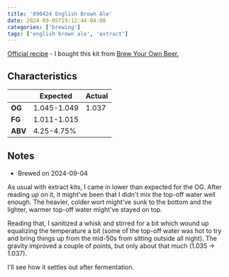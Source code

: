 ```yaml
---
title: '090424 English Brown Ale'
date: 2024-09-05T19:12:44-04:00
categories: ['brewing']
tags: ['english brown ale', 'extract']
---
```


[Official recipe](https://www.brewersbestkits.com/assets/PDF/5gallonRecipes/1016_EnglishBrownAle_Recipe.pdf) - I bought this kit from [Brew Your Own Beer.](https://brewyourownbeerhavertown.com/)

## Characteristics
| | Expected | Actual |
|---|---|---|
|**OG**|1.045-1.049|1.037|
|**FG**|1.011-1.015||
|**ABV**|4.25-4.75%||

## Notes
- Brewed on 2024-09-04

As usual with extract kits, I came in lower than expected for the OG. After reading up on it, it might've been that I didn't mix the top-off water well enough. The heavier, colder wort might've sunk to the bottom and the lighter, warmer top-off water might've stayed on top.

Reading that, I sanitized a whisk and stirred for a bit which wound up equalizing the temperature a bit (some of the top-off water was hot to try and bring things up from the mid-50s from sitting outside all night). The gravity improved a couple of points, but only about that much (1.035 -> 1.037).

I'll see how it settles out after fermentation. 

